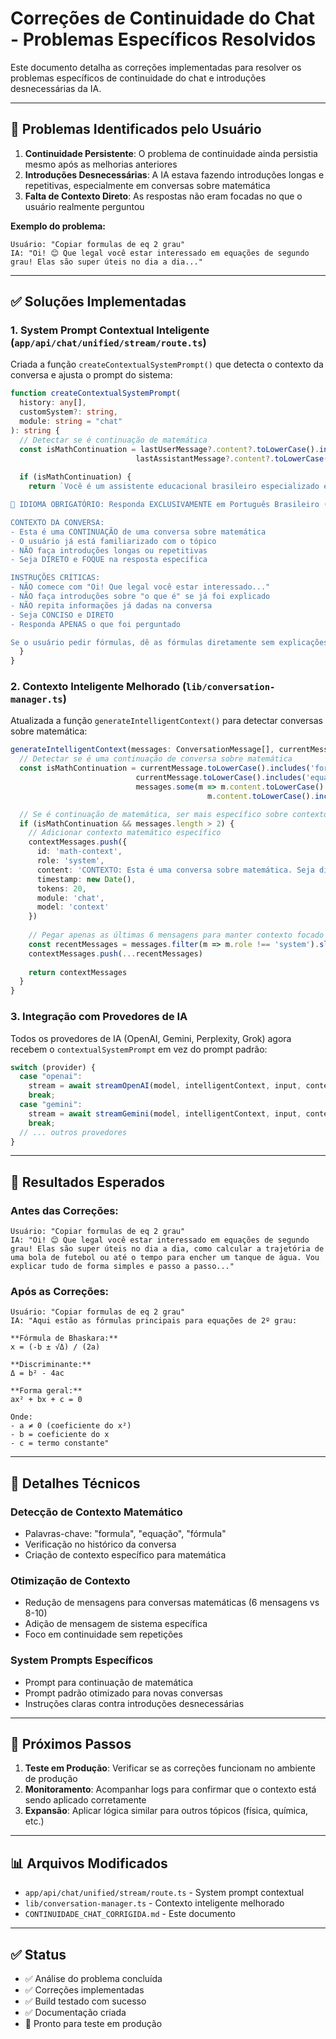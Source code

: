 # Correções de Continuidade do Chat - Problemas Específicos Resolvidos

Este documento detalha as correções implementadas para resolver os problemas específicos de continuidade do chat e introduções desnecessárias da IA.

---

## 🚨 Problemas Identificados pelo Usuário

1. **Continuidade Persistente**: O problema de continuidade ainda persistia mesmo após as melhorias anteriores
2. **Introduções Desnecessárias**: A IA estava fazendo introduções longas e repetitivas, especialmente em conversas sobre matemática
3. **Falta de Contexto Direto**: As respostas não eram focadas no que o usuário realmente perguntou

**Exemplo do problema:**
```
Usuário: "Copiar formulas de eq 2 grau"
IA: "Oi! 😊 Que legal você estar interessado em equações de segundo grau! Elas são super úteis no dia a dia..."
```

---

## ✅ Soluções Implementadas

### 1. **System Prompt Contextual Inteligente** (`app/api/chat/unified/stream/route.ts`)

Criada a função `createContextualSystemPrompt()` que detecta o contexto da conversa e ajusta o prompt do sistema:

```typescript
function createContextualSystemPrompt(
  history: any[], 
  customSystem?: string, 
  module: string = "chat"
): string {
  // Detectar se é continuação de matemática
  const isMathContinuation = lastUserMessage?.content?.toLowerCase().includes('formula') ||
                            lastAssistantMessage?.content?.toLowerCase().includes('equação')
  
  if (isMathContinuation) {
    return `Você é um assistente educacional brasileiro especializado em matemática.

🚨 IDIOMA OBRIGATÓRIO: Responda EXCLUSIVAMENTE em Português Brasileiro (PT-BR).

CONTEXTO DA CONVERSA:
- Esta é uma CONTINUAÇÃO de uma conversa sobre matemática
- O usuário já está familiarizado com o tópico
- NÃO faça introduções longas ou repetitivas
- Seja DIRETO e FOQUE na resposta específica

INSTRUÇÕES CRÍTICAS:
- NÃO comece com "Oi! Que legal você estar interessado..."
- NÃO faça introduções sobre "o que é" se já foi explicado
- NÃO repita informações já dadas na conversa
- Seja CONCISO e DIRETO
- Responda APENAS o que foi perguntado

Se o usuário pedir fórmulas, dê as fórmulas diretamente sem explicações longas.`;
  }
}
```

### 2. **Contexto Inteligente Melhorado** (`lib/conversation-manager.ts`)

Atualizada a função `generateIntelligentContext()` para detectar conversas sobre matemática:

```typescript
generateIntelligentContext(messages: ConversationMessage[], currentMessage: string): ConversationMessage[] {
  // Detectar se é uma continuação de conversa sobre matemática
  const isMathContinuation = currentMessage.toLowerCase().includes('formula') ||
                            currentMessage.toLowerCase().includes('equação') ||
                            messages.some(m => m.content.toLowerCase().includes('equação') || 
                                            m.content.toLowerCase().includes('fórmula'))

  // Se é continuação de matemática, ser mais específico sobre contexto
  if (isMathContinuation && messages.length > 2) {
    // Adicionar contexto matemático específico
    contextMessages.push({
      id: 'math-context',
      role: 'system',
      content: 'CONTEXTO: Esta é uma conversa sobre matemática. Seja direto e focado. Não repita introduções.',
      timestamp: new Date(),
      tokens: 20,
      module: 'chat',
      model: 'context'
    })
    
    // Pegar apenas as últimas 6 mensagens para manter contexto focado
    const recentMessages = messages.filter(m => m.role !== 'system').slice(-6)
    contextMessages.push(...recentMessages)
    
    return contextMessages
  }
}
```

### 3. **Integração com Provedores de IA**

Todos os provedores de IA (OpenAI, Gemini, Perplexity, Grok) agora recebem o `contextualSystemPrompt` em vez do prompt padrão:

```typescript
switch (provider) {
  case "openai":
    stream = await streamOpenAI(model, intelligentContext, input, contextualSystemPrompt);
    break;
  case "gemini":
    stream = await streamGemini(model, intelligentContext, input, contextualSystemPrompt);
    break;
  // ... outros provedores
}
```

---

## 🎯 Resultados Esperados

### **Antes das Correções:**
```
Usuário: "Copiar formulas de eq 2 grau"
IA: "Oi! 😊 Que legal você estar interessado em equações de segundo grau! Elas são super úteis no dia a dia, como calcular a trajetória de uma bola de futebol ou até o tempo para encher um tanque de água. Vou explicar tudo de forma simples e passo a passo..."
```

### **Após as Correções:**
```
Usuário: "Copiar formulas de eq 2 grau"
IA: "Aqui estão as fórmulas principais para equações de 2º grau:

**Fórmula de Bhaskara:**
x = (-b ± √Δ) / (2a)

**Discriminante:**
Δ = b² - 4ac

**Forma geral:**
ax² + bx + c = 0

Onde:
- a ≠ 0 (coeficiente do x²)
- b = coeficiente do x
- c = termo constante"
```

---

## 🔧 Detalhes Técnicos

### **Detecção de Contexto Matemático**
- Palavras-chave: "formula", "equação", "fórmula"
- Verificação no histórico da conversa
- Criação de contexto específico para matemática

### **Otimização de Contexto**
- Redução de mensagens para conversas matemáticas (6 mensagens vs 8-10)
- Adição de mensagem de sistema específica
- Foco em continuidade sem repetições

### **System Prompts Específicos**
- Prompt para continuação de matemática
- Prompt padrão otimizado para novas conversas
- Instruções claras contra introduções desnecessárias

---

## 🚀 Próximos Passos

1. **Teste em Produção**: Verificar se as correções funcionam no ambiente de produção
2. **Monitoramento**: Acompanhar logs para confirmar que o contexto está sendo aplicado corretamente
3. **Expansão**: Aplicar lógica similar para outros tópicos (física, química, etc.)

---

## 📊 Arquivos Modificados

- `app/api/chat/unified/stream/route.ts` - System prompt contextual
- `lib/conversation-manager.ts` - Contexto inteligente melhorado
- `CONTINUIDADE_CHAT_CORRIGIDA.md` - Este documento

---

## ✅ Status

- ✅ Análise do problema concluída
- ✅ Correções implementadas
- ✅ Build testado com sucesso
- ✅ Documentação criada
- 🚀 Pronto para teste em produção
